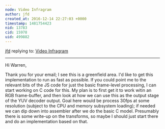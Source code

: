 ```yaml
---
node: Video Infragram
author: jfd
created_at: 2016-12-14 22:27:03 +0000
timestamp: 1481754423
nid: 13783
cid: 15978
uid: 499882
---
```




[jfd](../profile/jfd) replying to: [Video Infragram](../notes/jfd/12-14-2016/video-infragram)

----
Hi Warren,

Thank you for your email; I see this is a greenfield area. I'd like to get this implementation to run as fast as possible. If you could point me to the relevant bits of the JS code for just the basic frame-level processing, I can start working on C code for this. My plan is to first get it to work witin an RGB frame-buffer, and then look at how we can use this as the output stage of the YUV decoder output. Goal here would be process 30fps at some resolution (subject to the CPU and memory subsystem loading); if needed we can dip down into assembler after we do the basic C model. Presumably there is some write-up on the transforms, so maybe I should just start there and do an implementation based on that. 